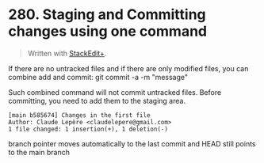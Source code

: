 # 280. Staging and Committing changes using one command


> Written with [StackEdit+](https://stackedit.net/).


If there are no untracked files and if there are only modified files, you can combine add and commit: git commit -a -m "message"

Such combined command will not commit untracked files.
Before committing, you need to add them to the staging area.

```plaintext
[main b585674] Changes in the first file
Author: Claude Lepère <claudelepere@gmail.com>
1 file changed: 1 insertion(+), 1 deletion(-)
```
branch pointer moves automatically to the last commit and HEAD still points to the main branch



<!--stackedit_data:
eyJoaXN0b3J5IjpbLTE0MDM4MjA0MzAsLTEyMzQxOTgzNjksLT
EzNzEyNjkyMTIsLTg3MDAyNTkxOCwxNTY0ODI2Mjc0XX0=
-->